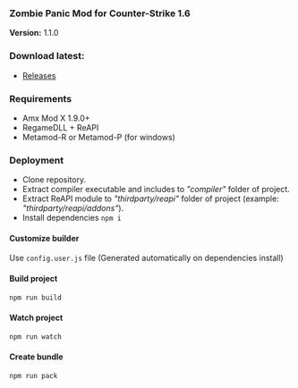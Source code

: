 ### Zombie Panic Mod for Counter-Strike 1.6
__Version:__ 1.1.0

### Download latest:
- [Releases](../../releases)

### Requirements
- Amx Mod X 1.9.0+
- RegameDLL + ReAPI
- Metamod-R or Metamod-P (for windows)

### Deployment
- Clone repository.
- Extract compiler executable and includes to _"compiler"_ folder of project.
- Extract ReAPI module to _"thirdparty/reapi"_ folder of project (example: _"thirdparty/reapi/addons"_).
- Install dependencies `npm i`

#### Customize builder
Use `config.user.js` file (Generated automatically on dependencies install)

#### Build project

```bash
npm run build
```

#### Watch project

```bash
npm run watch
```

#### Create bundle

```bash
npm run pack
```
